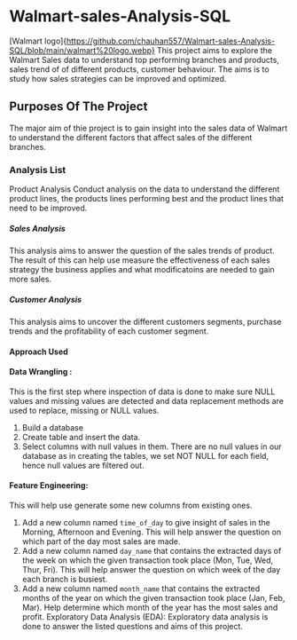 # Walmart-sales-Analysis-SQL
[Walmart logo]{https://github.com/chauhan557/Walmart-sales-Analysis-SQL/blob/main/walmart%20logo.webp}
This project aims to explore the Walmart Sales data to understand top performing branches and products, sales trend of of different products, customer behaviour. The aims is to study how sales strategies can be improved and optimized.

## Purposes Of The Project
The major aim of thie project is to gain insight into the sales data of Walmart to understand the different factors that affect sales of the different branches.

### Analysis List
Product Analysis
Conduct analysis on the data to understand the different product lines, the products lines performing best and the product lines that need to be improved.

##### Sales Analysis
This analysis aims to answer the question of the sales trends of product. The result of this can help use measure the effectiveness of each sales strategy the business applies and what modificatoins are needed to gain more sales.

##### Customer Analysis
This analysis aims to uncover the different customers segments, purchase trends and the profitability of each customer segment.

#### Approach Used
#### Data Wrangling  : 
This is the first step where inspection of data is done to make sure NULL values and missing values are detected and data replacement methods are used to replace, missing or NULL values.
1. Build a database
2. Create table and insert the data.
3. Select columns with null values in them. There are no null values in our database as in creating the tables, we set NOT NULL for each field, hence null values are filtered out.
#### Feature Engineering:
This will help use generate some new columns from existing ones.
1. Add a new column named `time_of_day` to give insight of sales in the Morning, Afternoon and Evening. This will help answer the question on which part of the day most sales are made.
1. Add a new column named `day_name` that contains the extracted days of the week on which the given transaction took place (Mon, Tue, Wed, Thur, Fri). This will help answer the question on which week of the day each branch is busiest.
1. Add a new column named `month_name` that contains the extracted months of the year on which the given transaction took place (Jan, Feb, Mar). Help determine which month of the year has the most sales and profit.
Exploratory Data Analysis (EDA): Exploratory data analysis is done to answer the listed questions and aims of this project.
